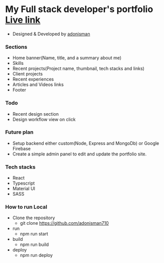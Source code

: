# My Full stack developer's portfolio [Live link](https://my-portfolio-ruddy-five.vercel.app/)
- Designed & Developed by [adonisman](https://github.com/adonisman710)

### Sections
- Home banner(Name, title, and a summary about me)
- Skills
- Recent projects(Project name, thumbnail, tech stacks and links) 
- Client projects
- Recent experiences
- Articles and Videos links
- Footer

### Todo 
- Recent design section
- Design workflow view on click

### Future plan
- Setup backend either custom(Node, Express and MongoDb) or Google Firebase
- Create a simple admin panel to edit and update the portfolio site.

### Tech stacks
- React
- Typescript
- Material UI
- SASS

### How to run Local
- Clone the repository
    - git clone https://github.com/adonisman710
- run
    - npm run start
- build
    - npm run build
- deploy
    - npm run deploy



